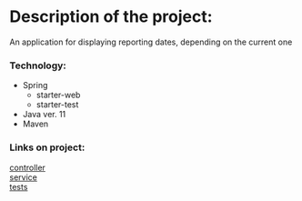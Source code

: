 # Description of the project:<br>
An application for displaying reporting dates, depending on the current one
### Technology:<br>
- Spring
    - starter-web
    - starter-test
- Java ver. 11
- Maven

### Links on project:<br>

[controller](https://github.com/kirillivanesko94/AvailablePeriods/tree/master/src/main/java/com/example/availableperiods_task/controller)<br>
[service](https://github.com/kirillivanesko94/AvailablePeriods/tree/master/src/main/java/com/example/availableperiods_task/service)<br>
[tests](https://github.com/kirillivanesko94/AvailablePeriods/tree/master/src/test/java/com/example/availableperiods_task)